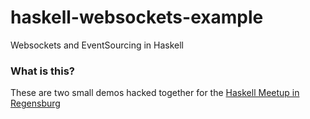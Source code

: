 # haskell-websockets-example
Websockets and EventSourcing in Haskell

### What is this?
These are two small demos hacked together for the [Haskell Meetup in Regensburg](http://www.meetup.com/de/Regensburg-Haskell-Meetup/events/221728951/)
